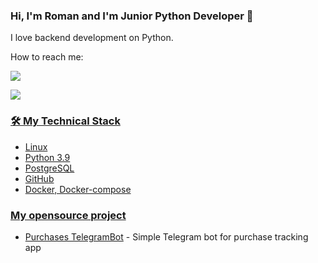 
### Hi, I'm Roman and I'm Junior Python Developer 👋
I love backend development on Python.

How to reach me:
<p align='left'>
   <a href="https://t.me/rundect">
       <img src="https://img.shields.io/badge/Telegram-2CA5E0?style=for-the-badge&logo=telegram&logoColor=white"/>
   </a>
<p align='left'>
   <a href='mailto:dofastsite@gmail.com'>
       <img src="https://img.shields.io/badge/Gmail-D14836?style=for-the-badge&logo=gmail&logoColor=white"/>
</p>


### 🛠 My Technical Stack
*   Linux
*   Python 3.9
*   PostgreSQL
*   GitHub
*   Docker, Docker-compose

### My opensource project

*   [Purchases TelegramBot](https://github.com/rundect/purchases_bot) - Simple Telegram bot for purchase tracking app
